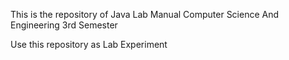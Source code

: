 This is the repository of Java Lab Manual
Computer Science And Engineering 
3rd Semester

Use this repository as Lab Experiment 
